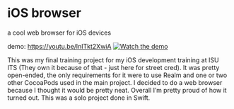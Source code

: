 # iOS browser
a cool web browser for iOS devices

demo: https://youtu.be/lnITkt2XwiA
[![Watch the demo](https://img.youtube.com/vi/lnITkt2XwiA/maxresdefault.jpg)](https://youtu.be/lnITkt2XwiA)

This was my final training project for my iOS development training at ISU ITS (They own it because of that - just here for street cred). It was pretty open-ended, the only requirements for it were to use Realm and one or two other CocoaPods used in the main project. I decided to do a web browser because I thought it would be pretty neat. Overall I’m pretty proud of how it turned out. This was a solo project done in Swift.
